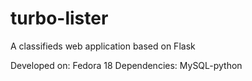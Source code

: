 turbo-lister
============

A classifieds web application based on Flask

Developed on: Fedora 18
Dependencies:
MySQL-python
